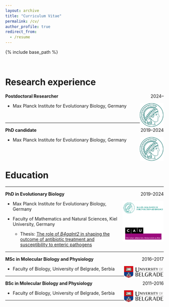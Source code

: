 ```yaml
---
layout: archive
title: "Curriculum Vitae"
permalink: /cv/
author_profile: true
redirect_from:
  - /resume
---
```


{% include base_path %}

<br/>


Research experience
======
<p>
    <span> <b>Postdoctoral Researcher</b> </span>
    <span style="float:right;">2024–</span>
    <div class="clearix"></div>
</p>

<img align="right" src="../images/mpi-logo_2.png" width="75px" style="padding-right: 1px">

  - Max Planck Institute for Evolutionary Biology, Germany

<br/>

<hr>

<p>
    <span> <b>PhD candidate</b> </span>
    <span style="float:right;">2019–2024</span>
    <div class="clearix"></div>
</p>

<img align="right" src="../images/mpi-logo_2.png" width="75px" style="padding-right: 1px">

  - Max Planck Institute for Evolutionary Biology, Germany

<br/><br/>



Education
======
<hr>
<p>
    <span> <b>PhD in Evolutionary Biology </b> </span>
    <span style="float:right;">2019–2024</span>
    <div class="clearix"></div>
</p>

<img align="right" src="../images/maxplanck-cau.png" width="130px" style="padding-right: 0px">

  - Max Planck Institute for Evolutionary Biology, Germany

  - Faculty of Mathematics and Natural Sciences, Kiel University, Germany

    - Thesis: [The role of _B4galnt2_ in shaping the outcome of antibiotic treatment and susceptibility to enteric pathogens](https://pure.mpg.de/pubman/faces/ViewItemOverviewPage.jsp?itemId=item_3616380)

<hr>

<p>
    <span> <b>MSc in Molecular Biology and Physiology </b> </span>
    <span style="float:right;">2016–2017</span>
    <div class="clearix"></div>
</p>

<img align="right" src="../images/belgrade_uni.png" width="125px" style="padding-right: 1px">

  - Faculty of Biology, University of Belgrade, Serbia


 <hr>

<p>
    <span> <b>BSc in Molecular Biology and Physiology</b> </span>
    <span style="float:right;">2011–2016</span>
    <div class="clearix"></div>
</p>

<img align="right" src="../images/belgrade_uni.png" width="125px" style="padding-right: 1px">

  - Faculty of Biology, University of Belgrade, Serbia

<hr>

<br/>
